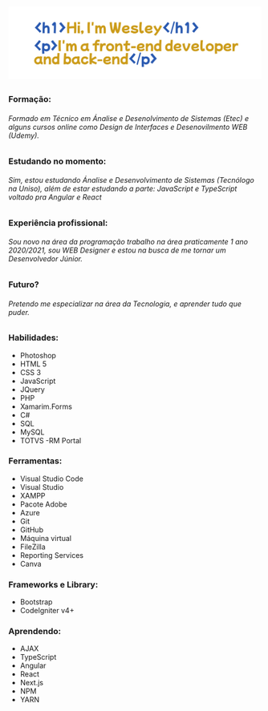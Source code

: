 # <img src="apresentacao.png">

### Formação:
###### Formado em Técnico em Ánalise e Desenolvimento de Sistemas (Etec) e alguns cursos online como Design de Interfaces e Desenovilmento WEB (Udemy).
### Estudando no momento:
###### Sim, estou estudando Ánalise e Desenvolvimento de Sistemas (Tecnólogo  na Uniso), além de estar estudando a parte: JavaScript e TypeScript voltado pra Angular e React
### Experiência profissional:
###### Sou novo na área da programação trabalho na área praticamente 1 ano 2020/2021, sou WEB Designer e estou na busca de me tornar um Desenvolvedor Júnior.
### Futuro?
###### Pretendo me especializar na área da Tecnologia, e aprender tudo que puder.
### Habilidades:
* Photoshop
* HTML 5
* CSS 3
* JavaScript
* JQuery
* PHP
* Xamarim.Forms
* C#
* SQL
* MySQL
* TOTVS -RM Portal

### Ferramentas:
* Visual Studio Code
* Visual Studio
* XAMPP
* Pacote Adobe
* Azure
* Git
* GitHub
* Máquina virtual
* FileZilla
* Reporting Services
* Canva

### Frameworks e Library:
* Bootstrap
* CodeIgniter v4+

### Aprendendo:
* AJAX
* TypeScript
* Angular
* React
* Next.js
* NPM
* YARN

